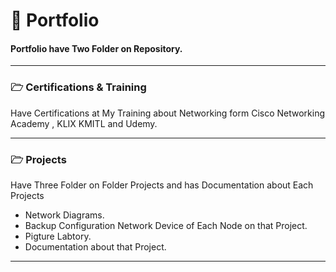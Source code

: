 # 📂 Portfolio
#### Portfolio have Two Folder on Repository.
---
### 🗁 Certifications & Training
Have Certifications at My Training  about Networking form Cisco Networking Academy , KLIX KMITL and Udemy.

---

### 🗁 Projects
Have Three Folder on Folder Projects and has Documentation about Each Projects

- Network Diagrams.
- Backup Configuration Network Device of Each Node on that Project.
- Pigture Labtory.
- Documentation about that Project.

---
